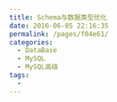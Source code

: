 ```yaml
---
title: Schema与数据类型优化
date: 2016-06-05 22:16:35
permalink: /pages/f04e61/
categories:
  - DataBase
  - MySQL
  - MySQL高级
tags:
  - 
---
```

